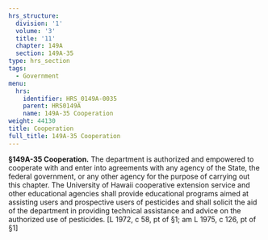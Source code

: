 ```yaml
---
hrs_structure:
  division: '1'
  volume: '3'
  title: '11'
  chapter: 149A
  section: 149A-35
type: hrs_section
tags:
  - Government
menu:
  hrs:
    identifier: HRS_0149A-0035
    parent: HRS0149A
    name: 149A-35 Cooperation
weight: 44130
title: Cooperation
full_title: 149A-35 Cooperation
---
```

**§149A-35 Cooperation.** The department is authorized and empowered to cooperate with and enter into agreements with any agency of the State, the federal government, or any other agency for the purpose of carrying out this chapter. The University of Hawaii cooperative extension service and other educational agencies shall provide educational programs aimed at assisting users and prospective users of pesticides and shall solicit the aid of the department in providing technical assistance and advice on the authorized use of pesticides. [L 1972, c 58, pt of §1; am L 1975, c 126, pt of §1]